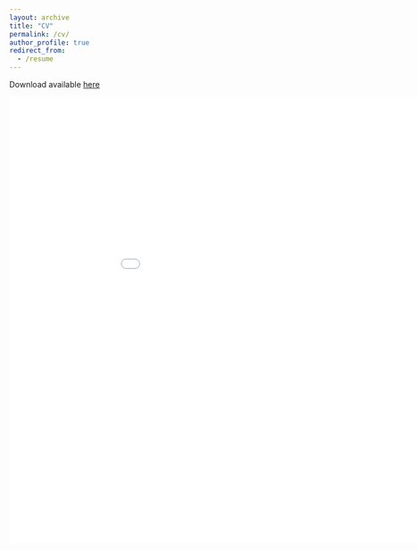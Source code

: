 ```yaml
---
layout: archive
title: "CV"
permalink: /cv/
author_profile: true
redirect_from:
  - /resume
---
```


Download available [here](https://margae-knox.github.io/_pages/MKnox_CV_2022AUG_web.pdf)

<object data="margae-knox.github.io/_pages/MKnox_CV_2022AUG_web.pdf" width="1000" height="1000" type='application/pdf'></object>


<embed src="[https://margae-knox.github.io/_pages/MKnox_CV_2022AUG_web.pdf]" width="1000px" height="800px" type="application/pdf"/>
